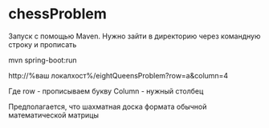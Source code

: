 # chessProblem

Запуск с помощью Maven. Нужно зайти в директорию через командную строку и прописать 

mvn spring-boot:run

http://%ваш локалхост%/eightQueensProblem?row=a&column=4

Где row - прописываем букву Column - нужный столбец

Предполагается, что шахматная доска формата обычной математической матрицы
